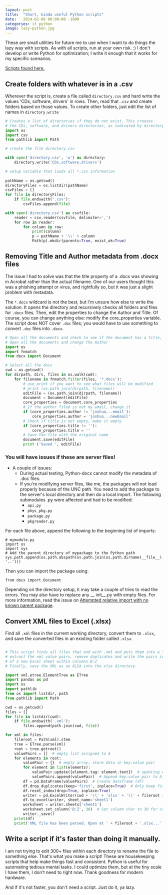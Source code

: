 ```yaml
---
layout: post
title:  "Short, kinda useful Python scripts"
date:   2024-02-08 00:00:00 -1000
categories: it python
image: lazy-python.jpg
---
```


These are small utilities for future me to use when I want to do things the lazy way with scripts. As with all scripts, run at your own risk. :) I don't develop or write Python for optimization; I write it enough that it works for my specific scenarios.

[Scripts found here.](https://github.com/sudoyashi/python_progress/tree/master/projects)

## Create folders with whatever is in a .csv

Wherever the script is, create a file called `directory.csv` and hard write the values 'CDs, software, drivers' in rows. Then, read that `.csv` and create folders based on those values. To create other folders, just edit the list of names in `directory.write`

```python
# Creates a list of directories if they do not exist. This creates
# the CDs, software, and drivers directories, as indicated by directory.csv
import os
import csv
from pathlib import Path

# create the file directory.csv

with open('directory.csv', 'w') as directory:
    directory.write('CDs,software,drivers')

# setup variable that loads all *.csv information
    
pathName = os.getcwd()
directoryFiles = os.listdir(pathName)
csvFiles = []
for file in directoryFiles:
    if file.endswith(".csv"):
        csvFiles.append(file)

with open('directory.csv') as csvfile:
    reader = csv.reader(csvfile, delimiter=',')
    for row in reader:
        for column in row:
            print(column)
            p = pathName + '\\' + column
            Path(p).mkdir(parents=True, exist_ok=True)
```



## Removing Title and Author metadata from .docx files

The issue I had to solve was that the title property of a .docx was showing in Acrobat rather than the actual filename. One of our users thought this was a phishing attempt or virus, and rightfully so, but it was just a slight problem with metadata.

The `*.docx` wildcard is not the best, but I'm unsure how else to write the solution. It opens the directory and recursively checks all folders and files for `.docx` files. Then, edit the properties to change the Author and Title. Of course, you can change anything else: modify the core_properties variable. The script does NOT cover `.doc` files; you would have to use something to convert `.doc` files into `.docx`.

```python
# Open all the documents and check to see if the document has a title, if so, remove it.
# Open all the documents and change the Author
import os
import fnmatch
from docx import Document

# Select all the docx
cwd = os.getcwd()
for dirpath, dirs, files in os.walk(cwd):
    for filename in fnmatch.filter(files, '*.docx'):
        # use print if you want to see what files will be modified
        # print (os.path.join(dirpath, filename)) 
        editFile = (os.path.join(dirpath, filename))
        document = Document(editFile)
        core_properties = document.core_properties
        # If the author filed is not my email, change it
        if (core_properties.author != 'joshua...email'):
            core_properties.author = 'joshua...newEmail'
        # Check if title is not empty, make it empty
        if (core_properties.title != ''):
            core_properties.title = ''
        # Save the file with the original name
        document.save(editFile)
        print ('Saved ', editFile)	
```

### You will have issues if these are server files!

- A couple of issues:
  - During actual testing, Python-docx cannot modify the metadata of .doc files.
  - If you're modifying server files, like me, the packages will not load properly because of the UNC path. You need to add the package to the server's local directory and then do a local import. The following submodules .py were affected and had to be modified:
    - `api.py`
    - `phys_pkg.py`
    - `package.py`
    - `pkgreader.py`

For each file above, append the following to the beginning list of imports:

```
# mymodule.py
import os
import sys
# Add the parent directory of mypackage to the Python path
sys.path.append(os.path.abspath(os.path.join(os.path.dirname(__file__), '..')))
```

Then you can import the package using:

```
from docx import Document
```

Depending on the directory setup, it may take a couple of tries to read the errors. You may also have to replace any __ init__.py with empty files. For more information, read the issue on [Attempted relative import with no known parent package](https://net-informations.com/q/py/known.html).


## Convert XML files to Excel (.xlsx)

Find all `.xml` files in the current working directory, convert them to `.xlsx`, and save the converted files in an existing folder called `.xlsx`.

```python

# This script finds all files that end with .xml and puts them into a list. In that list,
# extract the xml value pairs, remove duplicates and write the pairs into sheet1 
# of a new Excel sheet within columns B:Z
# Finally, save the XML as an XLSX into the xlsx directory.

import xml.etree.ElementTree as ETree
import pandas as pd
import os
import pathlib
from os import listdir, path
from pathlib import Path

cwd = os.getcwd()
files = []
for file in listdir(cwd):
    if file.endswith('.xml'):
        files.append(path.join(cwd, file))

for xml in files:
    fileroot = Path(xml).stem
    tree = ETree.parse(xml)
    root = tree.getroot()
    valuePairs = []  # empty list assigned to A
    for elements in root:
        valuePair = {}  # empty array; store data in key:value pair
        for element in list(elements):
            valuePair.update({element.tag: element.text})  # updating dictionary with(tag -> Columns, text -> Rowdata)
            valuePairs.append(valuePair)  # Append key:value pair to A list
        df = pd.DataFrame(valuePairs)  # Create dataframe (df)
        df.drop_duplicates(keep='first', inplace=True)  # Only keep first, ignore all others
        df.reset_index(drop=True, inplace=True)
        writer = pd.ExcelWriter(cwd + '\\' + 'xlsx' + '\\' + fileroot + '.xlsx', engine='xlsxwriter')
        df.to_excel(writer, sheet_name='sheet1')
        worksheet = writer.sheets['sheet1']
        worksheet.set_column('B:Z', 30)  # Set column char to 30 for columns from B to Z
        writer._save()
    print(df)
    print('XML file has been parsed. Open at ' + fileroot + '.xlsx...')
```

## **Write a script if it's faster than doing it manually.** 

I am not trying to edit 300+ files within each directory to rename the file to something else. That's what you make a script! These are housekeeping scripts that help make things fast and consistent. Python is useful for automating tedious menial tasks. I could optimize them, but at the tiny scale I have them, I don't need to right now. Thank goodness for modern hardware. 

And if it's not faster, you don't need a script. Just do it, ya lazy.